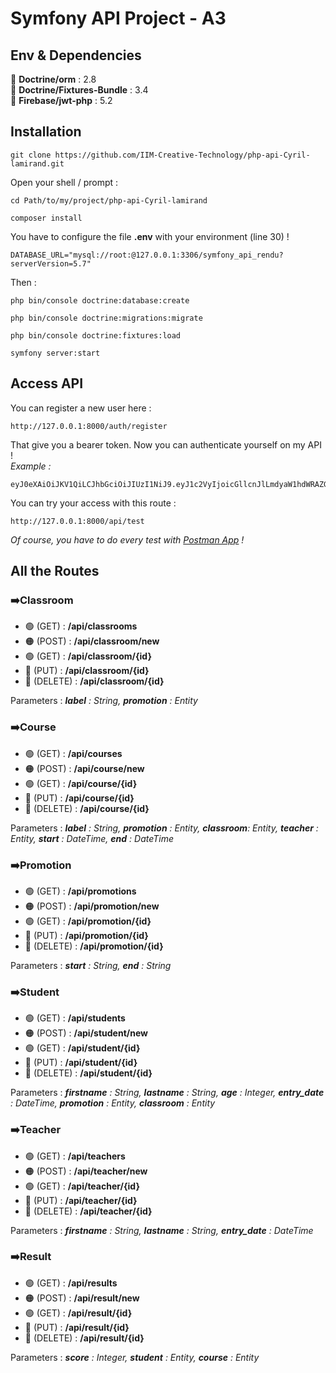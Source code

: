 # Symfony API Project - A3

## Env & Dependencies
🔸 <b>Doctrine/orm</b> : 2.8<br>
🔹 <b>Doctrine/Fixtures-Bundle</b> : 3.4<br>
🔸 <b>Firebase/jwt-php</b> : 5.2<br>
## Installation
```
git clone https://github.com/IIM-Creative-Technology/php-api-Cyril-lamirand.git
```
Open your shell / prompt :
```
cd Path/to/my/project/php-api-Cyril-lamirand
```
```
composer install
```
You have to configure the file <b>.env</b> with your environment (line 30) !
```
DATABASE_URL="mysql://root:@127.0.0.1:3306/symfony_api_rendu?serverVersion=5.7"
```
Then :
```
php bin/console doctrine:database:create
```
```
php bin/console doctrine:migrations:migrate
```
```
php bin/console doctrine:fixtures:load
```
```
symfony server:start
```

## Access API
You can register a new user here :
```
http://127.0.0.1:8000/auth/register
```
That give you a bearer token. Now you can authenticate yourself on my API !
<br>
<i>Example :</i>
```
eyJ0eXAiOiJKV1QiLCJhbGciOiJIUzI1NiJ9.eyJ1c2VyIjoicGllcnJlLmdyaW1hdWRAZGV2aW5jaS5mciIsImV4cCI6MTYxNTY3MTU2Mn0.sbFJPc6gQBTb4b8fuuCTkihylM09ZJdJAjrg0SdmOG8
```
You can try your access with this route :
```
http://127.0.0.1:8000/api/test
```
<i>Of course, you have to do every test with <a href="https://www.postman.com/">Postman App</a> !</i>

## All the Routes
### ➡️Classroom
* 🟢 (GET) : <b>/api/classrooms</b>
* 🟠 (POST) : <b>/api/classroom/new</b>
* 🟢 (GET) : <b>/api/classroom/{id}</b>
* 🔵 (PUT) : <b>/api/classroom/{id}</b>
* 🔴 (DELETE) : <b>/api/classroom/{id}</b>

Parameters : <i><b>label</b> : String, <b>promotion</b> : Entity</i>

### ➡️Course
* 🟢 (GET) : <b>/api/courses</b>
* 🟠 (POST) : <b>/api/course/new</b>
* 🟢 (GET) : <b>/api/course/{id}</b>
* 🔵 (PUT) : <b>/api/course/{id}</b>
* 🔴 (DELETE) : <b>/api/course/{id}</b>

Parameters : <i><b>label</b> : String, <b>promotion</b> : Entity, <b>classroom</b>: Entity, <b>teacher</b> : Entity, <b>start</b> : DateTime, <b>end</b> : DateTime</i>

### ➡️Promotion
* 🟢 (GET) : <b>/api/promotions</b>
* 🟠 (POST) : <b>/api/promotion/new</b>
* 🟢 (GET) : <b>/api/promotion/{id}</b>
* 🔵 (PUT) : <b>/api/promotion/{id}</b>
* 🔴 (DELETE) : <b>/api/promotion/{id}</b>

Parameters : <i><b>start</b> : String, <b>end</b> : String</i>

### ➡️Student
* 🟢 (GET) : <b>/api/students</b>
* 🟠 (POST) : <b>/api/student/new</b>
* 🟢 (GET) : <b>/api/student/{id}</b>
* 🔵 (PUT) : <b>/api/student/{id}</b>
* 🔴 (DELETE) : <b>/api/student/{id}</b>

Parameters : <i><b>firstname</b> : String, <b>lastname</b> : String, <b>age</b> : Integer, <b>entry_date</b> : DateTime, <b>promotion</b> : Entity, <b>classroom</b> : Entity</i>

### ➡️Teacher
* 🟢 (GET) : <b>/api/teachers</b>
* 🟠 (POST) : <b>/api/teacher/new</b>
* 🟢 (GET) : <b>/api/teacher/{id}</b>
* 🔵 (PUT) : <b>/api/teacher/{id}</b>
* 🔴 (DELETE) : <b>/api/teacher/{id}</b>

Parameters : <i><b>firstname</b> : String, <b>lastname</b> : String, <b>entry_date</b> : DateTime</i>

### ➡️Result
* 🟢 (GET) : <b>/api/results</b>
* 🟠 (POST) : <b>/api/result/new</b>
* 🟢 (GET) : <b>/api/result/{id}</b>
* 🔵 (PUT) : <b>/api/result/{id}</b>
* 🔴 (DELETE) : <b>/api/result/{id}</b>

Parameters : <i><b>score</b> : Integer, <b>student</b> : Entity, <b>course</b> : Entity</i>
